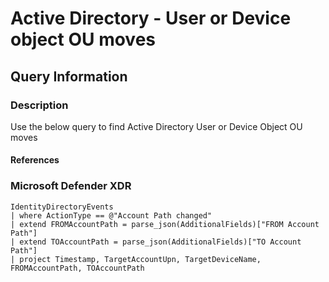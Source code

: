 # Active Directory - User or Device object OU moves

## Query Information

### Description

Use the below query to find Active Directory User or Device Object OU moves

#### References

### Microsoft Defender XDR

```kql
IdentityDirectoryEvents
| where ActionType == @"Account Path changed"
| extend FROMAccountPath = parse_json(AdditionalFields)["FROM Account Path"]
| extend TOAccountPath = parse_json(AdditionalFields)["TO Account Path"]
| project Timestamp, TargetAccountUpn, TargetDeviceName, FROMAccountPath, TOAccountPath

```
